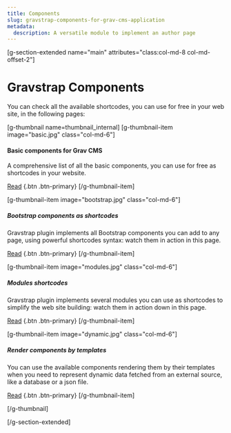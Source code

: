 ```yaml
---
title: Components
slug: gravstrap-components-for-grav-cms-application
metadata:
  description: A versatile module to implement an author page
---
```


[g-section-extended name="main" attributes="class:col-md-8 col-md-offset-2"]


# Gravstrap Components
You can check all the available shortcodes, you can use for free in your web site, in the following pages:

[g-thumbnail name=thumbnail_internal]
[g-thumbnail-item image="basic.jpg" class="col-md-6"]

#### Basic components for Grav CMS

A comprehensive list of all the basic components, you can use for free as shortcodes in your website.

[Read](../gravstrap-components-for-grav-cms-application/basic-shortcodes-for-grav-cms) {.btn .btn-primary}
[/g-thumbnail-item]

[g-thumbnail-item image="bootstrap.jpg" class="col-md-6"]
##### Bootstrap components as shortcodes

Gravstrap plugin implements all Bootstrap components you can add to any page, using powerful shortcodes syntax: watch them in action in this page.

[Read](../gravstrap-components-for-grav-cms-application/bootstrap-components-as-shortcodes-for-grav-cms) {.btn .btn-primary}
[/g-thumbnail-item]

[g-thumbnail-item image="modules.jpg" class="col-md-6"]
##### Modules shortcodes

Gravstrap plugin implements several modules you can use as shortcodes to simplify the web site building: watch them in action down in this page.

[Read](../gravstrap-components-for-grav-cms-application/modules-shortcodes-for-grav-cms) {.btn .btn-primary}
[/g-thumbnail-item]

[g-thumbnail-item image="dynamic.jpg" class="col-md-6"]
##### Render components by templates

You can use the available components rendering them by their templates when you need to represent dynamic data fetched from an external source, like a database or a json file.

[Read](../gravstrap-components-for-grav-cms-application/dynamic-bootstrap-components-as-shortcodes-for-grav-cms) {.btn .btn-primary}
[/g-thumbnail-item]

[/g-thumbnail]

[/g-section-extended]